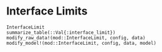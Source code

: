 Interface Limits
================

```@docs
InterfaceLimit
summarize_table(::Val{:interface_limit})
modify_raw_data!(mod::InterfaceLimit, config, data)
modify_model!(mod::InterfaceLimit, config, data, model)
```